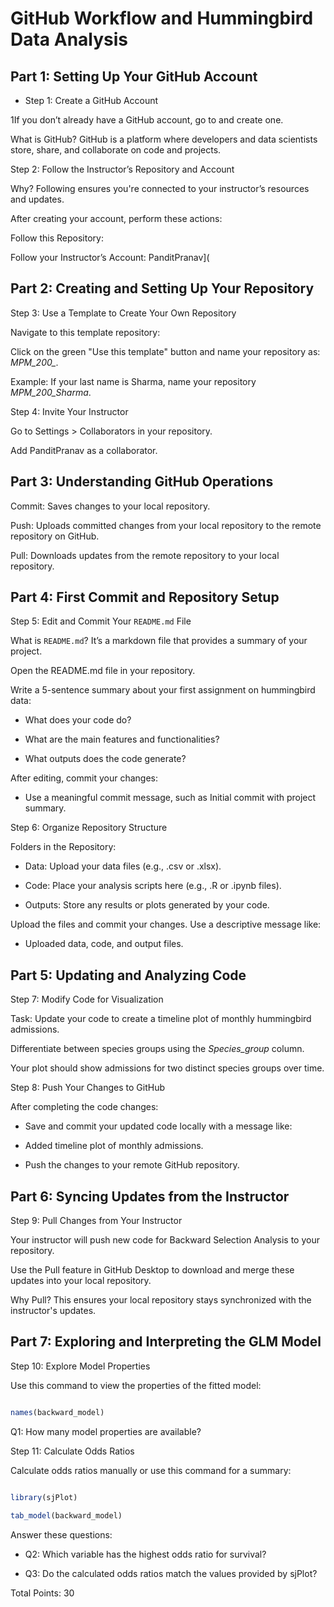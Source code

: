 # GitHub Workflow and Hummingbird Data Analysis

## Part 1: Setting Up Your GitHub Account

* Step 1: Create a GitHub Account

1If you don’t already have a GitHub account, go to and create one.

What is GitHub? GitHub is a platform where developers and data scientists store, share, and collaborate on code and projects.

Step 2: Follow the Instructor’s Repository and Account

Why? Following ensures you're connected to your instructor’s resources and updates.

After creating your account, perform these actions:

Follow this Repository:

Follow your Instructor’s Account: PanditPranav](

## Part 2: Creating and Setting Up Your Repository

Step 3: Use a Template to Create Your Own Repository

Navigate to this template repository:

Click on the green "Use this template" button and name your repository as: *MPM_200_<YourLastName>*.

Example: If your last name is Sharma, name your repository *MPM_200_Sharma*.

Step 4: Invite Your Instructor

Go to Settings > Collaborators in your repository.

Add PanditPranav as a collaborator.

## Part 3: Understanding GitHub Operations

Commit: Saves changes to your local repository.

Push: Uploads committed changes from your local repository to the remote repository on GitHub.

Pull: Downloads updates from the remote repository to your local repository.

## Part 4: First Commit and Repository Setup

Step 5: Edit and Commit Your `README.md` File

What is `README.md`? It’s a markdown file that provides a summary of your project.

Open the README.md file in your repository.

Write a 5-sentence summary about your first assignment on hummingbird data:

- What does your code do?

- What are the main features and functionalities?

- What outputs does the code generate?

After editing, commit your changes:

- Use a meaningful commit message, such as Initial commit with project summary.

Step 6: Organize Repository Structure

Folders in the Repository:

- Data: Upload your data files (e.g., .csv or .xlsx).

- Code: Place your analysis scripts here (e.g., .R or .ipynb files).

- Outputs: Store any results or plots generated by your code.

Upload the files and commit your changes. Use a descriptive message like:

- Uploaded data, code, and output files.

## Part 5: Updating and Analyzing Code

Step 7: Modify Code for Visualization

Task: Update your code to create a timeline plot of monthly hummingbird admissions.

Differentiate between species groups using the *Species_group* column.

Your plot should show admissions for two distinct species groups over time.

Step 8: Push Your Changes to GitHub

After completing the code changes:

- Save and commit your updated code locally with a message like:

- Added timeline plot of monthly admissions.

- Push the changes to your remote GitHub repository.

## Part 6: Syncing Updates from the Instructor

Step 9: Pull Changes from Your Instructor

Your instructor will push new code for Backward Selection Analysis to your repository.

Use the Pull feature in GitHub Desktop to download and merge these updates into your local repository.

Why Pull? This ensures your local repository stays synchronized with the instructor's updates.

## Part 7: Exploring and Interpreting the GLM Model

Step 10: Explore Model Properties

Use this command to view the properties of the fitted model:

```R

names(backward_model)

```

Q1: How many model properties are available?

Step 11: Calculate Odds Ratios

Calculate odds ratios manually or use this command for a summary:

```R

library(sjPlot)

tab_model(backward_model)

```

Answer these questions:

- Q2: Which variable has the highest odds ratio for survival?

- Q3: Do the calculated odds ratios match the values provided by sjPlot?

Total Points: 30
